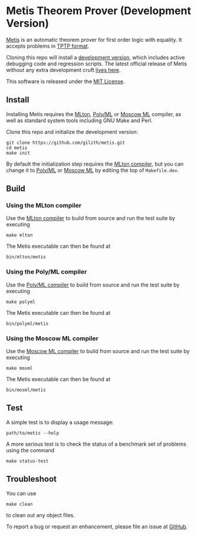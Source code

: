 Metis Theorem Prover (Development Version)
==========================================

[Metis][] is an automatic theorem prover for first order logic with equality. It accepts problems in [TPTP format][TPTP].

Cloning this repo will install a [development version][MetisDevelopment], which includes active debugging code and regression scripts. The latest official release of Metis without any extra development cruft [lives here][MetisRelease].

This software is released under the [MIT License][].

Install
-------

Installing Metis requires the [MLton][], [Poly/ML][] or [Moscow ML][] compiler, as well as standard system tools including GNU Make and Perl.

Clone this repo and initialize the development version:

    git clone https://github.com/gilith/metis.git
    cd metis
    make init

By default the initialization step requires the [MLton compiler][Mlton], but you can change it to [Poly/ML][] or [Moscow ML][] by editing the top of `Makefile.dev`.

Build
-----

### Using the MLton compiler

Use the [MLton compiler][MLton] to build from source and run the test suite by executing

    make mlton

The Metis executable can then be found at

    bin/mlton/metis

### Using the Poly/ML compiler

Use the [Poly/ML compiler][Poly/ML] to build from source and run the test suite by executing

    make polyml

The Metis executable can then be found at

    bin/polyml/metis

### Using the Moscow ML compiler

Use the [Moscow ML compiler][Moscow ML] to build from source and run the test suite by executing

    make mosml

The Metis executable can then be found at

    bin/mosml/metis

Test
----

A simple test is to display a usage message:

    path/to/metis --help

A more serious test is to check the status of a benchmark set of problems using the command

    make status-test

Troubleshoot
------------

You can use

    make clean

to clean out any object files.

To report a bug or request an enhancement, please file an issue at [GitHub][MetisIssues].

[Metis]: http://www.gilith.com/metis/ "Metis Theorem Prover"
[MetisDevelopment]: https://github.com/gilith/metis "Metis Development"
[MetisIssues]: https://github.com/gilith/metis/issues "Metis Issues"
[MetisRelease]: http://www.gilith.com/software/metis/ "Metis Release"
[MLton]: http://www.mlton.org/ "MLton compiler"
[Poly/ML]: http://www.polyml.org/ "Poly/ML compiler"
[Moscow ML]: http://www.dina.dk/~sestoft/mosml.html "Moscow ML compiler"
[MIT License]: https://github.com/gilith/metis/blob/master/LICENSE "MIT License"
[TPTP]: http://www.tptp.org "TPTP"
